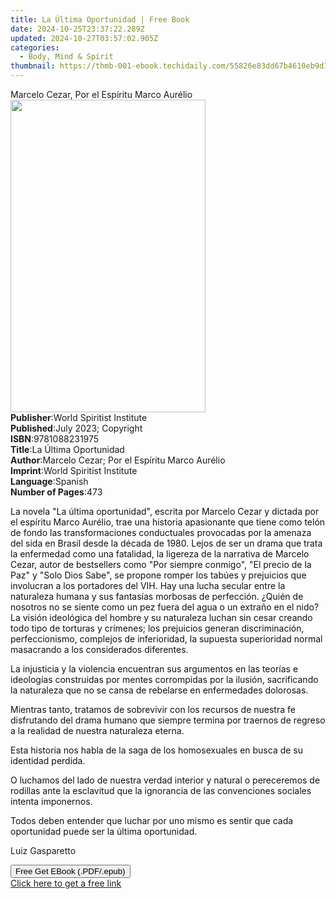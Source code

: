 ```yaml
---
title: La Última Oportunidad | Free Book
date: 2024-10-25T23:37:22.289Z
updated: 2024-10-27T03:57:02.905Z
categories:
  - Body, Mind & Spirit
thumbnail: https://thmb-001-ebook.techidaily.com/55826e83dd67b4610eb9d175091aa6410b7ce20adb86893e1b263d95bdb7b802.jpg
---
```

<main id="book-container">
  <div class="flex flex-col">
    <div class="book-brief flex-1 py-6 px-4 sm:p-6 md:py-10 md:px-8">
      <!-- brief-->
      <div class="book-brief-main">
        Marcelo Cezar, Por el Espíritu Marco Aurélio
      </div>
    </div>
    <div
      class="book-meta-info flex-1 grid gap-4 col-start-1 col-end-3 row-start-1 sm:mb-6 sm:grid-cols-4 lg:gap-6 lg:col-start-2 lg:row-end-6 lg:row-span-6 lg:mb-0"
    >
      <div
        class="book-meta-info-left place-content-center mt-4 p-4 text-sm leading-6 col-start-2 col-span-2 dark:text-slate-400"
      >
        <img
          class="w-full h-500 object-cover rounded-lg sm:h-255 sm:col-span-2 lg:col-span-full"
          src="https://img-001-ebook.techidaily.com/b2fded7c1aa7ad45eb603d5d285ccf9b6863c250ec0431dbfef893b140123b1e.jpg"
          alt=""
          width="312"
          height="500"
        />
      </div>
      <div
        class="book-meta-info-right mt-2 col-start-1 row-start-2 col-span-3 self-center"
      >
        <!-- meta data  -->
        <div class="flex flex-col px-4 md:px-8">
          <div class="flex-1">
            <strong>Publisher</strong>:<span class="px-2"
              >World Spiritist Institute</span
            >
          </div>
          <div class="flex-1">
            <strong>Published</strong>:<span class="px-2"
              >July 2023; Copyright</span
            >
          </div>
          <div class="flex-1">
            <strong>ISBN</strong>:<span class="px-2">9781088231975</span>
          </div>
          <div class="flex-1">
            <strong>Title</strong>:<span class="px-2"
              >La Última Oportunidad</span
            >
          </div>
          <div class="flex-1">
            <strong>Author</strong>:<span class="px-2"
              >Marcelo Cezar; Por el Espíritu Marco Aurélio</span
            >
          </div>
          <div class="flex-1">
            <strong>Imprint</strong>:<span class="px-2"
              >World Spiritist Institute</span
            >
          </div>
          <div class="flex-1">
            <strong>Language</strong>:<span class="px-2">Spanish</span>
          </div>
          <div class="flex-1">
            <strong>Number of Pages</strong>:<span class="px-2">473</span>
          </div>
        </div>
      </div>
    </div>
    <div class="book-description flex-1 py-6 px-4 sm:p-6 md:py-10 md:px-8">
      <div class="book-description-main">
        <div accordion-content="" id="description">
          <p>
            <span style="color: rgb(15, 17, 17)"
              >La novela "La última oportunidad", escrita por Marcelo Cezar y
              dictada por el espíritu Marco Aurélio, trae una historia
              apasionante que tiene como telón de fondo las transformaciones
              conductuales provocadas por la amenaza del sida en Brasil desde la
              década de 1980. Lejos de ser un drama que trata la enfermedad como
              una fatalidad, la ligereza de la narrativa de Marcelo Cezar, autor
              de bestsellers como "Por siempre conmigo", "El precio de la Paz" y
              "Solo Dios Sabe", se propone romper los tabúes y prejuicios que
              involucran a los portadores del VIH. Hay una lucha secular entre
              la naturaleza humana y sus fantasías morbosas de perfección.
              ¿Quién de nosotros no se siente como un pez fuera del agua o un
              extraño en el nido? La visión ideológica del hombre y su
              naturaleza luchan sin cesar creando todo tipo de torturas y
              crímenes; los prejuicios generan discriminación, perfeccionismo,
              complejos de inferioridad, la supuesta superioridad normal
              masacrando a los considerados diferentes.</span
            >
          </p>
          <p>
            <span style="color: rgb(15, 17, 17)"
              >La injusticia y la violencia encuentran sus argumentos en las
              teorías e ideologías construidas por mentes corrompidas por la
              ilusión, sacrificando la naturaleza que no se cansa de rebelarse
              en enfermedades dolorosas.</span
            >
          </p>
          <p>
            <span style="color: rgb(15, 17, 17)"
              >Mientras tanto, tratamos de sobrevivir con los recursos de
              nuestra fe disfrutando del drama humano que siempre termina por
              traernos de regreso a la realidad de nuestra naturaleza
              eterna.</span
            >
          </p>
          <p>
            <span style="color: rgb(15, 17, 17)"
              >Esta historia nos habla de la saga de los homosexuales en busca
              de su identidad perdida.</span
            >
          </p>
          <p>
            <span style="color: rgb(15, 17, 17)"
              >O luchamos del lado de nuestra verdad interior y natural o
              pereceremos de rodillas ante la esclavitud que la ignorancia de
              las convenciones sociales intenta imponernos.</span
            >
          </p>
          <p>
            <span style="color: rgb(15, 17, 17)"
              >Todos deben entender que luchar por uno mismo es sentir que cada
              oportunidad puede ser la última oportunidad.</span
            >
          </p>
          <p>Luiz Gasparetto</p>
        </div>
        <div class="accordion-fader"></div>
      </div>
    </div>
    <div class="book-excerpts flex-1 py-6 px-4 sm:p-6 md:py-10 md:px-8"></div>
    <div
      class="book-about-author flex-1 py-6 px-4 sm:p-6 md:py-10 md:px-8"
    ></div>
    <div class="book-free-get flex-1 py-6 px-4 sm:p-6 md:py-10 md:px-8">
      <button
        id="btn-free-get"
        class="bg-blue-500 hover:bg-blue-700 text-white font-bold py-2 px-4 rounded"
      >
        Free Get EBook (.PDF/.epub)
      </button>
      <div id="countdown-display" class="px-2 text-lg mt-2"></div>
      <a
        id="free-link"
        class="hidden bg-blue-500 hover:bg-blue-700 text-white font-bold py-2 px-4 rounded"
        href="https://www.ebooks.com/en-us/book/210970176/la-ltima-oportunidad/marcelo-cezar/"
        target="_blank"
        >Click here to get a free link</a
      >
    </div>
    <script>
      let countdownTime = 0;
      let countdownInterval = null;
      document
        .getElementById('btn-free-get')
        .addEventListener('click', startCountdown);
      function startCountdown() {
        countdownTime = new Date().getTime() + 60000 * 3;
        countdownInterval = setInterval(updateCountdown, 1000);
        document.getElementById('btn-free-get').disabled = true;
        document
          .getElementById('btn-free-get')
          .classList.add('bg-gray-500', 'cursor-not-allowed');
      }
      function updateCountdown() {
        let currentTime = new Date().getTime();
        let timeLeft = countdownTime - currentTime;
        let secondsLeft = Math.floor(timeLeft / 1000);
        document.getElementById('countdown-display').innerHTML =
          `Remaining time: ${secondsLeft} seconds.`;
        if (secondsLeft <= 0) {
          clearInterval(countdownInterval);
          document.getElementById('btn-free-get').classList.add('hidden');
          document.getElementById('free-link').classList.remove('hidden');
          document.getElementById('countdown-display').innerHTML = '';
        }
      }
    </script>
  </div>
</main>

<ins class="adsbygoogle"
      style="display:block"
      data-ad-client="ca-pub-7571918770474297"
      data-ad-slot="8358498916"
      data-ad-format="auto"
      data-full-width-responsive="true"></ins>
    